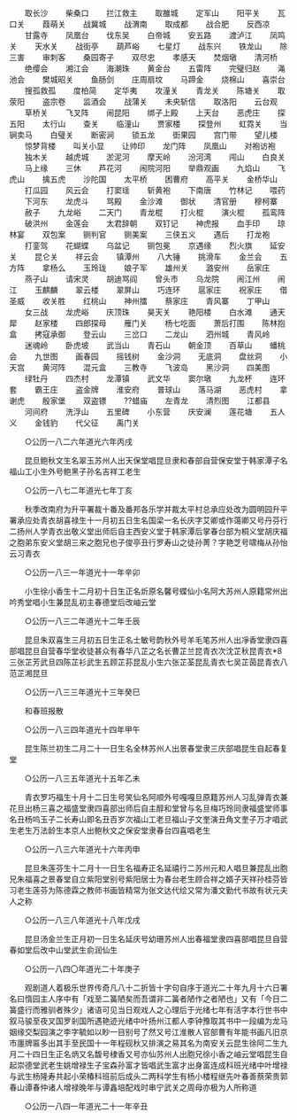 <!-- { "loadSidebar": true } -->
　　取长沙 
　　柴桑口 
　　拦江救主 
　　取雒城 
　　定军山 
　　阳平关 
　　瓦口关 
　　葭萌关 
　　战冀城 
　　战渭南 
　　取成都 
　　战合肥 
　　反西凉 
　　甘露寺 
　　凤凰台 
　　伐东吴 
　　白帝城 
　　安五路 
　　渡泸江 
　　凤鸣关 
　　天水关 
　　战街亭 
　　葫芦峪 
　　七星灯 
　　战东兴 
　　铁龙山 
　　除三害 
　　审刺客 
　　桑园寄子 
　　双尽忠 
　　孝感天 
　　焚烟墩 
　　清河桥 
　　绝缨会 
　　湘江会 
　　海潮珠 
　　黄金台 
　　五雷阵 
　　完璧归赵 
　　渑池会 
　　樊城昭关 
　　鱼肠剑 
　　庄周扇坟 
　　马蹄金 
　　烧棉山 
　　喜崇台 
　　搜孤救孤 
　　度柏简 
　　定华夷 
　　攻潼关 
　　青龙关 
　　陈塘关 
　　取荥阳 
　　盗宗卷 
　　监酒会 
　　战蒲关 
　　未央斩信 
　　取洛阳 
　　云台观 
　　草桥关 
　　飞叉阵 
　　闹昆阳 
　　绑子上殿 
　　上天台 
　　恶虎庄 
　　探五阳 
　　太行山 
　　查关 
　　临潼山 
　　贾家楼 
　　探登州 
　　虹霓关 
　　当锏卖马 
　　白璧关 
　　断密涧 
　　锁五龙 
　　衘果园 
　　宫门带 
　　望儿楼 
　　惊梦背楼 
　　叫关小显 
　　让帅印 
　　龙门阵 
　　凤凰山 
　　对袍访袍 
　　独木关 
　　越虎城 
　　淤泥河 
　　摩天岭 
　　汾河湾 
　　闯山 
　　白良关 
　　马上缘 
　　三休 
　　芦花河 
　　闹院河阳 
　　举鼎观画 
　　九焰山 
　　飞虎山 
　　擒五虎 
　　沙陀国 
　　太平桥 
　　困曹府 
　　高平关 
　　金桥华山 
　　打瓜园 
　　风云会 
　　打窦瑶 
　　斩黄袍 
　　下南唐 
　　竹林记 
　　喂药 
　　下河东 
　　龙虎斗 
　　骂殿 
　　金沙滩 
　　御状 
　　清官册 
　　穆柯寨 
　　赦子 
　　九龙峪 
　　二天门 
　　青龙棍 
　　打火棍 
　　演火棍 
　　孤鸾阵 
　　破洪州 
　　金莲会 
　　太君辞朝 
　　双钉记 
　　神虎报 
　　血手印 
　　琼林宴 
　　双包案 
　　铡判官 
　　铡美案 
　　三侠五义 
　　遇后 
　　打龙袍 
　　打銮驾 
　　花蝴蝶 
　　乌盆记 
　　铡包冕 
　　京遇缘 
　　烈火旗 
　　延安关 
　　昆仑关 
　　祥云会 
　　镇潭州 
　　八大锤 
　　挑滑车 
　　金兰会 
　　五方阵 
　　拿杨么 
　　玉玲珑 
　　娘子军 
　　雄州关 
　　潞安州 
　　岳家庄 
　　燕子山 
　　请宋灵 
　　胡迪骂阎 
　　曾头市 
　　乌龙院 
　　闹江州 
　　闹江 
　　玉麒麟 
　　翠云楼 
　　翠屏山 
　　巧连环 
　　扈家庄 
　　祝家庄 
　　借圣威 
　　收关胜 
　　红桃山 
　　神州擂 
　　蔡家庄 
　　青风寨 
　　丁甲山 
　　女三战 
　　龙虎峪 
　　庆顶珠 
　　昊天关 
　　艳阳楼 
　　白水滩 
　　通天犀 
　　赵家楼 
　　四郎探母 
　　雁门关 
　　杨七吃面 
　　萧后打围 
　　陈林抱盒 
　　拷寇承御 
　　登云山 
　　三岔口 
　　二龙山 
　　泗州城 
　　青风岭 
　　迷魂岭 
　　卧虎坡 
　　武当山 
　　青石山 
　　朝金顶 
　　百草山 
　　蟠桃会 
　　九世图 
　　画春园 
　　摇钱树 
　　金沙洞 
　　无底洞 
　　盘丝洞 
　　小天宫 
　　黄河阵 
　　混元盒 
　　三教寺 
　　飞波岛 
　　黑沙洞 
　　四美图 
　　绿牡丹 
　　四杰村 
　　龙潭镇 
　　武文华 
　　窦尔墩 
　　九龙杯 
　　连环套 
　　霸王庄 
　　盗金牌 
　　淮安府 
　　普球山 
　　落马湖 
　　恶虎村 
　　拿谢虎 
　　殷家堡 
　　双盗镖 
　　??蜡庙 
　　左青龙 
　　清烈图 
　　江都县 
　　河间府 
　　洗浮山 
　　五里碑 
　　小东营 
　　庆安澜 
　　莲花塘 
　　五人义 
　　金钱豹 
　　代父征 
　　禹门关 

　　○公历一八二六年道光六年丙戌 

　　昆旦鲍秋文生名翠玉苏州人出天保堂唱昆旦隶和春部自营保安堂于韩家潭子名福山工小生外号鲍黑子孙名吉祥工老生 

　　○公历一八七二年道光七年丁亥 

　　秋季改南府为升平署裁十番及番邦各乐学并裁太平村总承应处改为圆明园升平署承应处青衣胡喜禄生十一月初五日生名国梁一名长庆字艾卿或作蔼卿又号丹芬行二扬州人学青衣出敬义堂出师后自主西安义堂于韩家潭后掌春台部为桐义堂胡庆福之胞弟东安义堂胡三来之胞兄也子俊亭丑行罗寿山之徒孙菁？字艳芝号啸梅从孙怡云习青衣 

　　○公历一八三一年道光十一年辛卯 

　　小生徐小香生十二月初十日生正名炘原名馨号蝶仙小名阿大苏州人原籍常州出吟秀堂唱小生兼昆乱初主春德堂后改岫云堂 

　　○公历一八三二年道光十二年壬辰 

　　昆旦朱双喜生三月初五日生正名士敏号韵秋外号羊毛笔苏州人出凈香堂隶四喜部唱昆旦自营春华堂收徒甚众有春华八芷之名长曹芷兰昆青衣次沈芷秋昆青衣*8三张芷芳武旦四陈芷衫武生五顾芷荪昆乱小生六张芷荃昆乱青衣七吴芷茵昆青衣八范芷湘昆旦 

　　○公历一八三三年道光十三年癸巳 

　　和春班报散 

　　○公历一八三四年道光十四年甲午 

　　昆生陈兰初生二月二十一日生名全林苏州人出景春堂隶三庆部唱昆生自起春复堂 

　　○公历一八三五年道光十五年乙未 

　　青衣罗巧福生十月十二日生号笑仙名阿顺外号嘎嘎旦原籍苏州人习乱弹青衣兼花旦出杨三喜之福盛堂隶四喜部出师后自主醇和堂曾与名旦梅巧玲同隶福盛堂师事名丑杨呜玉子二长寿山即名丑百岁次福山工老旦福山子文奎演丑角文奎子万才唱武生老生万法龄生本京人出鲍秋文之保安堂隶春台四喜唱老生 

　　○公历一八三六年道光十六年丙申 

　　昆旦朱莲芬生十二月十一日生名福寿正名延禧行二苏州元和人唱旦兼昆乱出胞兄朱福喜之景春堂自立紫阳堂别号紫阳居士为春台老生顾合祥之婿子天祥孙桂芬皆习老生莲芬为陈德霖之教师书画皆精常为张文达代绘又常为潘文勤代书故有状元夫人之称 

　　○公历一八三八年道光十八年戊戌 

　　昆旦汤金兰生正月初一日生名延庆号幼珊苏州人出春福堂隶四喜部唱昆旦自营春如堂后改中山堂武生俞润仙生 

　　○公历一八四〇年道光二十年庚子 

　　观剧道人着极乐世界传奇凡八十二折皆十字句自序于道光二十年九月十六日署名曰惰园主人序中有「戏至二簧陋矣而吾谓非二簧者陋作之者陋也」又有「今日二簧盛行而雅驯者殊少」诸语可见当日观戏人之心理后于光绪七年有活字本行世书中叙马骏至夜叉国罗剎国所遇艳迹光绪中叶扬州江都人李钟豫取其书中一段编为龙马姻缘交梨园演之李字毓如以眇一目别号了然又号江淮散人官部曹有年能书画凡旧京市廛牌匾多出其手至民国十一年程砚秋又排演之易其名为南安关云昆生徐阿二生九月二十四日生正名炳又名馥号棣香又号亦仙苏州人出胞兄徐小香之岫云堂唱昆生自起崇德堂武老生姚增禄生子宝森孙富才皆唱武生富才出身富连成科班光绪中叶增禄与武生杨隆寿共起小荣椿科班前后成头二两科学生有杨小楼程继先叶春善蔡荣贵郭春山谭春仲诸人增禄晚年与谭鑫培配戏时串宁武关之周母亦极为人所称道 

　　○公历一八四一年道光二十一年辛丑 

